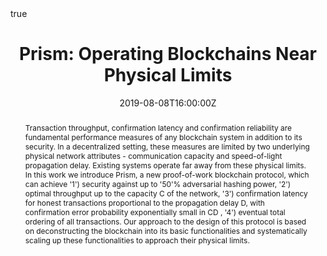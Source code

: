 ---
title: "Prism: Operating Blockchains Near Physical Limits"
event: The Stanford Blockchain Seminar

location: Gates Building, Stanford
address:
  city: Stanford
  country: United States


summary: Deconstructing the blockchain into its basic functionalities and systematically scaling up these to acheive optimal security, throughput and near optimal latency.


abstract: Transaction throughput, confirmation latency and confirmation reliability are fundamental performance measures of any blockchain system in addition to its security. In a decentralized setting, these measures are limited by two underlying physical network attributes - communication capacity and speed-of-light propagation delay. Existing systems operate far away from these physical limits. In this work we introduce Prism, a new proof-of-work blockchain protocol, which can achieve '1') security against up to '50'% adversarial hashing power, '2') optimal throughput up to the capacity C of the network, '3') confirmation latency for honest transactions proportional to the propagation delay D, with confirmation error probability exponentially small in CD , '4') eventual total ordering of all transactions. Our approach to the design of this protocol is based on deconstructing the blockchain into its basic functionalities and systematically scaling up these functionalities to approach their physical limits.

# Talk start and end times.
#   End time can optionally be hidden by prefixing the line with `#`.
date: "2019-08-08T16:00:00Z"
date_end: "2019-08-08T17:00:00Z"
all_day: false

# Schedule page publish date (NOT talk date).
publishDate: "2017-01-01T00:00:00Z"

authors: []
tags: []

# Is this a featured talk? (true/false)
featured: false

image:
  caption: 'Image credit: [**Unsplash**](https://unsplash.com/photos/bzdhc5b3Bxs)'
  focal_point: Right

url_code: ""
url_pdf: ""
url_slides: ""
url_video: ""

# Enable math on this page?
math: true
---